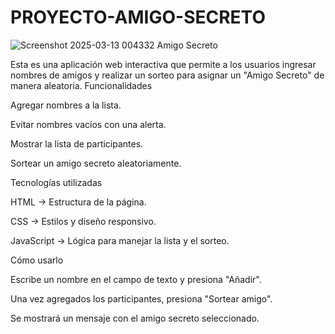 # PROYECTO-AMIGO-SECRETO
![Screenshot 2025-03-13 004332](https://github.com/user-attachments/assets/dd2efbcd-326f-404e-b6a4-793dbe944633)
Amigo Secreto

Esta es una aplicación web interactiva que permite a los usuarios ingresar nombres de amigos y realizar un sorteo para asignar un "Amigo Secreto" de manera aleatoria.
Funcionalidades

Agregar nombres a la lista.

Evitar nombres vacíos con una alerta.

Mostrar la lista de participantes.

Sortear un amigo secreto aleatoriamente.

 Tecnologías utilizadas
 
HTML → Estructura de la página.

CSS → Estilos y diseño responsivo.

JavaScript → Lógica para manejar la lista y el sorteo.

Cómo usarlo

Escribe un nombre en el campo de texto y presiona "Añadir".

Una vez agregados los participantes, presiona "Sortear amigo".

Se mostrará un mensaje con el amigo secreto seleccionado.

